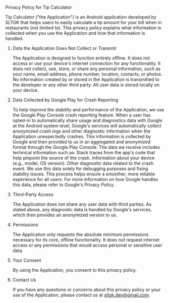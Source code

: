 Privacy Policy for Tip Calculator

Tip Calculator ("the Application") is an Android application developed by SLTGK that helps users to easily calculate a tip amount for your bill when in restaurants (not limited to).
This privacy policy explains what information is collected when you use the Application and how that information is handled.

1. Data the Application Does Not Collect or Transmit

   The Application is designed to function entirely offline.
   It does not access or use your device's internet connection for any functionality.
   It does not collect, use, store, or share any personal information, such as your name, email address, phone number, location, contacts, or photos.
   No information created by or stored in the Application is transmitted to the developer or any other third party. All user data is stored locally on your device.

2. Data Collected by Google Play for Crash Reporting

   To help improve the stability and performance of the Application, we use the Google Play Console crash reporting feature.
   When a user has opted-in to automatically share usage and diagnostics data with Google at the Android system level, Google's services will automatically collect anonymized crash logs and other diagnostic information when the Application unexpectedly crashes.
   This information is collected by Google and then provided to us in an aggregated and anonymized format through the Google Play Console.
   The data we receive includes technical information such as:
   Stack traces from the app's code that help pinpoint the source of the crash.
   Information about your device (e.g., model, OS version).
   Other diagnostic data related to the crash event.
   We use this data solely for debugging purposes and fixing stability issues. This process helps ensure a smoother, more reliable experience for all users.
   For more information on how Google handles this data, please refer to Google's Privacy Policy. 

3. Third-Party Access

    The Application does not share any user data with third parties.
    As stated above, any diagnostic data is handled by Google's services, which then provides an anonymized version to us.

4. Permissions

   The Application only requests the absolute minimum permissions necessary for its core, offline functionality. It does not request internet access or any permissions that would access personal or sensitive user data.

5. Your Consent

   By using the Application, you consent to this privacy policy.

6. Contact Us

   If you have any questions or concerns about this privacy policy or your use of the Application, please contact us at sltgk.dev@gmail.com.